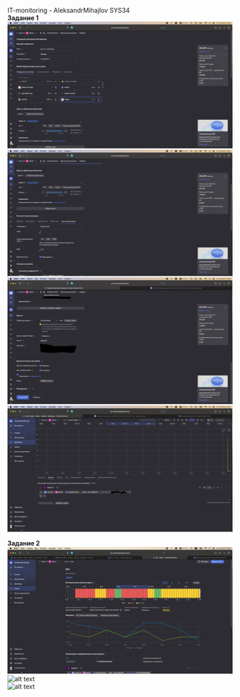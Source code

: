 IT-monitoring - AleksandrMihajlov SYS34  
**Задание 1**  
![alt text](https://github.com/AleksandrMihajlov/IT-monitoring/blob/main/1.png)  
![alt text](https://github.com/AleksandrMihajlov/IT-monitoring/blob/main/1.1.png)  
![alt text](https://github.com/AleksandrMihajlov/IT-monitoring/blob/main/1.2.png)  
![alt text](https://github.com/AleksandrMihajlov/IT-monitoring/blob/main/1.3.png)  
  
**Задание 2**  
![alt text](https://github.com/AleksandrMihajlov/IT-monitoring/blob/main/2.png)  
![alt text]()  
![alt text]()